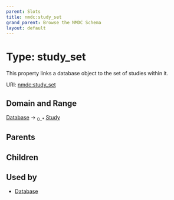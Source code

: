 ```yaml
---
parent: Slots
title: nmdc:study_set
grand_parent: Browse the NMDC Schema
layout: default
---
```


# Type: study_set


This property links a database object to the set of studies within it.

URI: [nmdc:study_set](https://microbiomedata/meta/study_set)

## Domain and Range

[Database](Database.md) ->  <sub>0..*</sub> [Study](Study.md)

## Parents


## Children


## Used by

 * [Database](Database.md)
